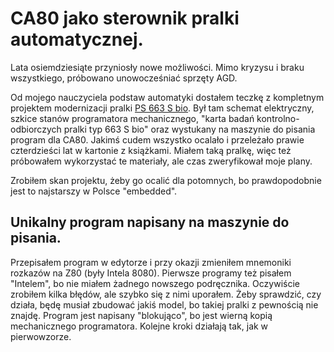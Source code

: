 # CA80 jako sterownik pralki automatycznej.

Lata osiemdziesiąte przyniosły nowe możliwości. 
Mimo kryzysu i braku wszystkiego, próbowano unowocześniać sprzęty AGD.

Od mojego nauczyciela podstaw automatyki dostałem teczkę z kompletnym projektem modernizacji pralki [PS 663 S bio](https://pl.wikipedia.org/wiki/Polar_PS_663_Bio). 
Był tam schemat elektryczny, szkice stanów programatora mechanicznego, "karta badań kontrolno-odbiorczych pralki typ 663 S bio" oraz wystukany na maszynie do pisania program dla CA80. 
Jakimś cudem wszystko ocalało i przeleżało prawie czterdzieści lat w kartonie z książkami. Miałem taką pralkę, więc też próbowałem wykorzystać te materiały, ale czas zweryfikował moje plany.

Zrobiłem skan projektu, żeby go ocalić dla potomnych, bo prawdopodobnie jest to najstarszy w Polsce "embedded". 

## Unikalny program napisany na maszynie do pisania.

Przepisałem program w edytorze i przy okazji zmieniłem mnemoniki rozkazów na Z80 (były Intela 8080). 
Pierwsze programy też pisałem "Intelem", bo nie miałem żadnego nowszego podręcznika. Oczywiście zrobiłem kilka błędów, ale szybko się z nimi uporałem. 
Żeby sprawdzić, czy działa, będę musiał zbudować jakiś model, bo takiej pralki z pewnością nie znajdę.
Program jest napisany "blokująco", bo jest wierną kopią mechanicznego programatora.
Kolejne kroki działają tak, jak w pierwowzorze.
